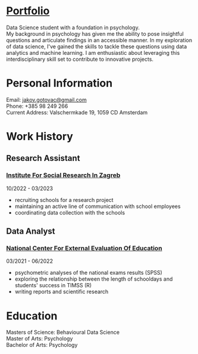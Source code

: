 # [Portfolio](https://jakovgotovacborcic.github.io/Internship_Portfolio/)
Data Science student with a foundation in psychology.  
My background in psychology has given me the ability to pose insightful questions and articulate findings in an accessible manner. In my exploration of data science, I've gained the skills to tackle these questions using data analytics and machine learning. I am enthusiastic about leveraging this interdisciplinary skill set to contribute to innovative projects.

# Personal Information
Email: jakov.gotovac@gmail.com  
Phone: +385 98 249 266  
Current Address: Valschermkade 19, 1059 CD Amsterdam  
  
# Work History

## Research Assistant
### [Institute For Social Research In Zagreb](https://www.idi.hr/en/home)
10/2022 - 03/2023
- recruiting schools for a research project
- maintaining an active line of communication with school employees
- coordinating data collection with the schools  

## Data Analyst
### [National Center For External Evaluation Of Education](https://www.ncvvo.hr/)  
03/2021 - 06/2022  
- psychometric analyses of the national exams results (SPSS)
- exploring the relationship between the length of schooldays and students' success in TIMSS (R)
- writing reports and scientific research

# Education
Masters of Science: Behavioural Data Science  
Master of Arts: Psychology  
Bachelor of Arts: Psychology  
